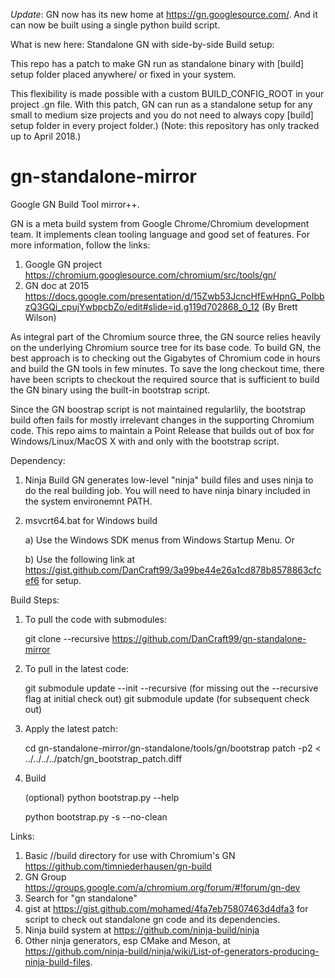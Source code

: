 *Update*: GN now has its new home at https://gn.googlesource.com/. And it can now be built using a single python build script.

What is new here: Standalone GN with side-by-side Build setup:

This repo has a patch to make GN run as standalone binary with [build] setup folder placed anywhere/ or fixed in your system.

This flexibility is made possible with a custom BUILD_CONFIG_ROOT in your project .gn file. With this patch, GN can run as a standalone setup for any small to medium size projects and you do not need to always copy [build] setup folder in every project folder.)
(Note: this repository has only tracked up to April 2018.)

# gn-standalone-mirror
Google GN Build Tool mirror++.

GN is a meta build system from Google Chrome/Chromium development team. It implements clean tooling language and good set of features. For more information, follow the links:
1) Google GN project https://chromium.googlesource.com/chromium/src/tools/gn/
2) GN doc at 2015 https://docs.google.com/presentation/d/15Zwb53JcncHfEwHpnG_PoIbbzQ3GQi_cpujYwbpcbZo/edit#slide=id.g119d702868_0_12 (By Brett Wilson)

As integral part of the Chromium source three, the GN source relies heavily on the underlying Chromium source tree for its base code. To build GN, the best approach is to checking out the Gigabytes of Chromium code in hours and build the GN tools in few minutes. To save the long checkout time, there have been scripts to checkout the required source that is sufficient to build the GN binary using the built-in bootstrap script.

Since the GN boostrap script is not maintained regularlily, the bootstrap build often fails for mostly irrelevant changes in the supporting Chromium code. This repo aims to maintain a Point Release that builds out of box for Windows/Linux/MacOS X with and only with the bootstrap script.

Dependency:
1) Ninja Build 
GN generates low-level "ninja" build files and uses ninja to do the real building job. You will need to have ninja binary included in the system environemnt PATH. 

2) msvcrt64.bat for Windows build

    a) Use the Windows SDK menus from Windows Startup Menu. Or

    b) Use the following link at https://gist.github.com/DanCraft99/3a99be44e26a1cd878b8578863cfcef6 for setup.



Build Steps:
1) To pull the code with submodules:

    git clone --recursive https://github.com/DanCraft99/gn-standalone-mirror

2) To pull in the latest code:

    git submodule update --init --recursive (for missing out the --recursive flag at initial check out)
    git submodule update (for subsequent check out)

3) Apply the latest patch:

    cd gn-standalone-mirror/gn-standalone/tools/gn/bootstrap
    patch -p2 < ../../../../patch/gn_bootstrap_patch.diff

4) Build

    (optional) python bootstrap.py --help
    
    python bootstrap.py -s --no-clean

Links:
1) Basic //build directory for use with Chromium's GN https://github.com/timniederhausen/gn-build
2) GN Group https://groups.google.com/a/chromium.org/forum/#!forum/gn-dev
3) Search for "gn standalone"
4) gist at https://gist.github.com/mohamed/4fa7eb75807463d4dfa3 for script to check out standalone gn code and its dependencies. 
5) Ninja build system at https://github.com/ninja-build/ninja
6) Other ninja generators, esp CMake and Meson, at https://github.com/ninja-build/ninja/wiki/List-of-generators-producing-ninja-build-files.

